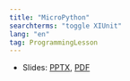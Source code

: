 ```yaml
---
title: "MicroPython"
searchterms: "toggle XIUnit"
lang: "en"
tag: ProgrammingLesson
---
```

 <ul>
 <li class="ng-binding">Slides:
 <a href="ProgrammingLessons/MicroPythonIntro.pptx">PPTX</a>,
 <a href="ProgrammingLessons/MicroPythonIntro.pdf">PDF</a>
 </li>
 </ul>
